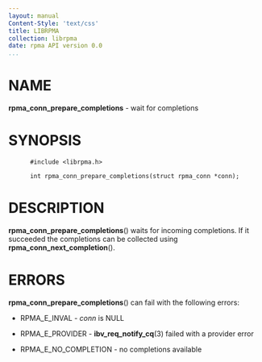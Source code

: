 ```yaml
---
layout: manual
Content-Style: 'text/css'
title: LIBRPMA
collection: librpma
date: rpma API version 0.0
...
```


[comment]: <> (SPDX-License-Identifier: BSD-3-Clause)
[comment]: <> (Copyright 2020, Intel Corporation)

NAME
====

**rpma\_conn\_prepare\_completions** - wait for completions

SYNOPSIS
========

          #include <librpma.h>

          int rpma_conn_prepare_completions(struct rpma_conn *conn);

DESCRIPTION
===========

**rpma\_conn\_prepare\_completions**() waits for incoming completions.
If it succeeded the completions can be collected using
**rpma\_conn\_next\_completion**().

ERRORS
======

**rpma\_conn\_prepare\_completions**() can fail with the following
errors:

-   RPMA\_E\_INVAL - *conn* is NULL

-   RPMA\_E\_PROVIDER - **ibv\_req\_notify\_cq**(3) failed with a
    provider error

-   RPMA\_E\_NO\_COMPLETION - no completions available
